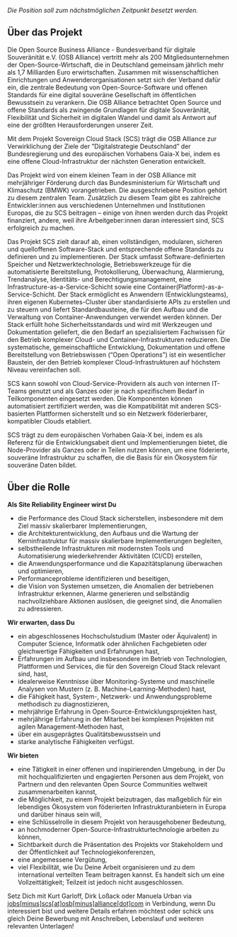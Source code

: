 *Die Position soll zum nächstmöglichen Zeitpunkt besetzt werden.*

## Über das Projekt

Die Open Source Business Alliance - Bundesverband für digitale Souveränität e.V. (OSB Alliance) vertritt mehr als 200 Mitgliedsunternehmen der Open-Source-Wirtschaft, die in Deutschland gemeinsam jährlich mehr als 1,7 Milliarden Euro erwirtschaften. Zusammen mit wissenschaftlichen Einrichtungen und Anwenderorganisationen setzt sich der Verband dafür ein, die zentrale Bedeutung von Open-Source-Software und offenen Standards für eine digital souveräne Gesellschaft im öffentlichen Bewusstsein zu verankern. Die OSB Alliance betrachtet Open Source und offene Standards als zwingende Grundlagen für digitale Souveränität, Flexibilität und Sicherheit im digitalen Wandel und damit als Antwort auf eine der größten Herausforderungen unserer Zeit.

Mit dem Projekt Sovereign Cloud Stack (SCS) trägt die OSB Alliance zur Verwirklichung der Ziele der ”Digitalstrategie Deutschland” der Bundesregierung und des europäischen Vorhabens Gaia-X bei, indem es eine offene Cloud-Infrastruktur der nächsten Generation entwickelt.

Das Projekt wird von einem kleinen Team in der OSB Alliance mit mehrjähriger Förderung durch das Bundesministerium für Wirtschaft und Klimaschutz (BMWK) vorangetrieben. Die ausgeschriebene Position gehört zu diesem zentralen Team. Zusätzlich zu diesem Team gibt es zahlreiche Entwickler:innen aus verschiedenen Unternehmen und Institutionen Europas, die zu SCS beitragen – einige von ihnen werden durch das Projekt finanziert, andere, weil ihre Arbeitgeber:innen daran interessiert sind, SCS erfolgreich zu machen.

Das Projekt SCS zielt darauf ab, einen vollständigen, modularen, sicheren und quelloffenen Software-Stack und entsprechende offene Standards zu definieren und zu implementieren. Der Stack umfasst Software-definierten Speicher und Netzwerktechnologie, Betriebswerkzeuge für die automatisierte Bereitstellung, Protokollierung, Überwachung, Alarmierung, Trendanalyse, Identitäts- und Berechtigungsmanagement, eine Infrastructure-as-a-Service-Schicht sowie eine Container(Platform)-as-a-Service-Schicht. Der Stack ermöglicht es Anwendern (Entwicklungsteams), ihren eigenen Kubernetes-Cluster über standardisierte APIs zu erstellen und zu steuern und liefert Standardbausteine, die für den Aufbau und die Verwaltung von Container-Anwendungen verwendet werden können. Der Stack erfüllt hohe Sicherheitsstandards und wird mit Werkzeugen und Dokumentation geliefert, die den Bedarf an spezialisiertem Fachwissen für den Betrieb komplexer Cloud- und Container-Infrastrukturen reduzieren. Die systematische, gemeinschaftliche Entwicklung, Dokumentation und offene Bereitstellung von Betriebswissen (“Open Operations”) ist ein wesentlicher Baustein, der den Betrieb komplexer Cloud-Infrastrukturen auf höchstem Niveau vereinfachen soll.

SCS kann sowohl von Cloud-Service-Providern als auch von internen IT-Teams genutzt  und als Ganzes oder je nach spezifischem Bedarf in Teilkomponenten eingesetzt werden. Die Komponenten können automatisiert zertifiziert werden, was die Kompatibilität mit anderen SCS-basierten Plattformen sicherstellt und so ein Netzwerk föderierbarer, kompatibler Clouds etabliert. 

SCS trägt zu dem europäischen Vorhaben Gaia-X bei, indem es als Referenz für die Entwicklungsabeit dient und Implementierungen bietet, die Node-Provider als Ganzes oder in Teilen nutzen können, um eine föderierte, souveräne Infrastruktur zu schaffen, die die Basis für ein Ökosystem für souveräne Daten bildet.

## Über die Rolle

**Als Site Reliability Engineer wirst Du**

* die Performance des Cloud Stack sicherstellen, insbesondere mit dem Ziel massiv skalierbarer Implementierungen,
* die Architekturentwicklung, den Aufbaus und die Wartung der Kerninfrastruktur für massiv skalierbare Implementierungen begleiten,
* selbstheilende Infrastrukturen mit modernsten Tools und Automatisierung wiederkehrender Aktivitäten (CI/CD) erstellen,
* die Anwendungsperformance und die Kapazitätsplanung überwachen und optimieren,
* Performanceprobleme identifizieren und beseitigen,
* die Vision von Systemen umsetzen, die Anomalien der betriebenen Infrastruktur erkennen, Alarme generieren und selbständig nachvollziehbare Aktionen auslösen, die geeignet sind, die Anomalien zu adressieren.
      
**Wir erwarten, dass Du**

* ein abgeschlossenes Hochschulstudium (Master oder Äquivalent) in Computer Science, Informatik oder ähnlichen Fachgebieten oder gleichwertige Fähigkeiten und Erfahrungen hast,
* Erfahrungen im Aufbau und insbesondere im Betrieb von Technologien, Plattformen und Services, die für den Sovereign Cloud Stack relevant sind, hast,
* idealerweise Kenntnisse über Monitoring-Systeme und maschinelle Analysen von Mustern (z. B. Machine-Learning-Methoden) hast,
* die Fähigkeit hast, System-, Netzwerk- und Anwendungsprobleme methodisch zu diagnostizieren,
* mehrjährige Erfahrung in Open-Source-Entwicklungsprojekten hast,
* mehrjährige Erfahrung in der Mitarbeit bei komplexen Projekten mit agilen Management-Methoden hast,
* über ein ausgeprägtes Qualitätsbewusstsein und
* starke analytische Fähigkeiten verfügst.

**Wir bieten**

* eine Tätigkeit in einer offenen und inspirierenden Umgebung, in der Du mit hochqualifizierten und engagierten Personen aus dem Projekt, von Partnern und den relevanten Open Source Communities weltweit zusammenarbeiten kannst,
* die Möglichkeit, zu einem Projekt beizutragen, das maßgeblich für ein lebendiges Ökosystem von föderierten Infrastrukturanbietern in Europa und darüber hinaus sein will,
* eine Schlüsselrolle in diesem Projekt von herausgehobener Bedeutung,
* an hochmoderner Open-Source-Infrastrukturtechnologie arbeiten zu können,
* Sichtbarkeit durch die Präsentation des Projekts vor Stakeholdern und der Öffentlichkeit auf Technologiekonferenzen,
* eine angemessene Vergütung,
* viel Flexibilität, wie Du Deine Arbeit organisieren und zu dem international verteilten Team beitragen kannst. Es handelt sich um eine Vollzeittätigkeit; Teilzeit ist jedoch nicht ausgeschlossen.

Setz Dich mit Kurt Garloff, Dirk Loßack oder Manuela Urban via [jobs[minus]scs[at]osb[minus]alliance[dot]com](mailto:jobs-scs@osb-alliance.com) in Verbindung, wenn Du interessiert bist und weitere Details erfahren möchtest oder schick uns gleich Deine Bewerbung mit Anschreiben, Lebenslauf und weiteren relevanten Unterlagen!
